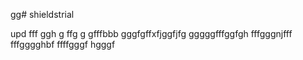 gg# shieldstrial

upd
fff
ggh
g
ffg
g
gfffbbb
gggfgffхfjggfjfg
gggggfffggfgh
fffgggnjfff
fffgggghbf
ffffgggf
hgggf
